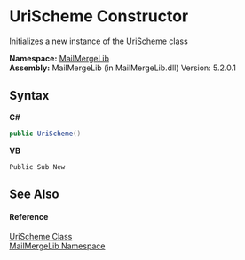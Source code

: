 # UriScheme Constructor 
 

Initializes a new instance of the <a href="3552f8c9-311a-0a90-58bd-4f4ee35e9ca1">UriScheme</a> class

**Namespace:**&nbsp;<a href="31c6ebbe-d683-7561-7308-5a5ee1f76bf5">MailMergeLib</a><br />**Assembly:**&nbsp;MailMergeLib (in MailMergeLib.dll) Version: 5.2.0.1

## Syntax

**C#**<br />
``` C#
public UriScheme()
```

**VB**<br />
``` VB
Public Sub New
```


## See Also


#### Reference
<a href="3552f8c9-311a-0a90-58bd-4f4ee35e9ca1">UriScheme Class</a><br /><a href="31c6ebbe-d683-7561-7308-5a5ee1f76bf5">MailMergeLib Namespace</a><br />